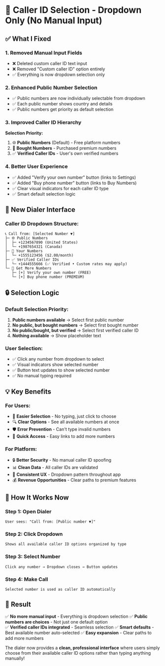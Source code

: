 # 🎯 Caller ID Selection - Dropdown Only (No Manual Input)

## ✅ What I Fixed

### 1. **Removed Manual Input Fields**
- ❌ Deleted custom caller ID text input 
- ❌ Removed "Custom caller ID" option entirely
- ✅ Everything is now dropdown selection only

### 2. **Enhanced Public Number Selection**  
- ✅ Public numbers are now individually selectable from dropdown
- ✅ Each public number shows country and details
- ✅ Public numbers get priority as default selection

### 3. **Improved Caller ID Hierarchy**
**Selection Priority:**
1. 🌐 **Public Numbers** (Default) - Free platform numbers
2. 📱 **Bought Numbers** - Purchased premium numbers  
3. ✅ **Verified Caller IDs** - User's own verified numbers

### 4. **Better User Experience**
- ✅ Added "Verify your own number" button (links to Settings)
- ✅ Added "Buy phone number" button (links to Buy Numbers)
- ✅ Clear visual indicators for each caller ID type
- ✅ Smart default selection logic

## 🎨 New Dialer Interface

### Caller ID Dropdown Structure:
```
📞 Call from: [Selected Number ▼]
├─ 🌐 Public Numbers
│  ├─ +1234567890 (United States)
│  └─ +1987654321 (Canada)
├─ 📱 Your Numbers  
│  └─ +1555123456 ($2.00/month)
├─ ✅ Verified Caller IDs
│  └─ +1444555666 (✅ Verified • Custom rates may apply)
└─ 🔧 Get More Numbers
   ├─ [+] Verify your own number (FREE)
   └─ [+] Buy phone number (PREMIUM)
```

## 🔒 Selection Logic

### Default Selection Priority:
1. **Public numbers available** → Select first public number
2. **No public, but bought numbers** → Select first bought number  
3. **No public/bought, but verified** → Select first verified caller ID
4. **Nothing available** → Show placeholder text

### User Selection:
- ✅ Click any number from dropdown to select
- ✅ Visual indicators show selected number
- ✅ Button text updates to show selected number
- ✅ No manual typing required

## 💡 Key Benefits

### For Users:
- 🎯 **Easier Selection** - No typing, just click to choose
- 🔍 **Clear Options** - See all available numbers at once
- 🛡️ **Error Prevention** - Can't type invalid numbers
- 📱 **Quick Access** - Easy links to add more numbers

### For Platform:
- 🔒 **Better Security** - No manual caller ID spoofing
- 📊 **Clean Data** - All caller IDs are validated
- 🎨 **Consistent UX** - Dropdown pattern throughout app
- 💰 **Revenue Opportunities** - Clear paths to premium features

## 🚀 How It Works Now

### Step 1: Open Dialer
```
User sees: "Call from: [Public number ▼]"
```

### Step 2: Click Dropdown  
```
Shows all available caller ID options organized by type
```

### Step 3: Select Number
```
Click any number → Dropdown closes → Button updates
```

### Step 4: Make Call
```
Selected number is used as caller ID automatically
```

## 🎉 Result

✅ **No more manual input** - Everything is dropdown selection
✅ **Public numbers are choices** - Not just one default option  
✅ **Verified caller IDs integrated** - Seamless selection
✅ **Smart defaults** - Best available number auto-selected
✅ **Easy expansion** - Clear paths to add more numbers

The dialer now provides a **clean, professional interface** where users simply choose from their available caller ID options rather than typing anything manually!